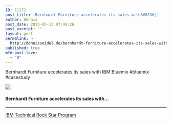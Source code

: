 ```yaml
---
ID: 11272
post_title: 'Bernhardt Furniture accelerates its sales with&#8230;'
author: Dennis
post_date: 2015-05-13 07:49:26
post_excerpt: ""
layout: post
permalink: >
  http://dennisseidel.de/bernhardt-furniture-accelerates-its-sales-with/
published: true
mfn-post-love:
  - "0"
---
```

<p>Bernhardt Furniture accelerates its sales with IBM Bluemix #bluemix #casestudy</p>

<p><a href='http://bit.ly/1L1nlaH' target='_blank'><img src='https://d3utlhu53nfcwz.cloudfront.net/220601/cdnImage/article/8259310b-cd1d-4671-bfa9-97d500c1ea41/?size=Box320'></a></p>

<h4><a href='http://bit.ly/1L1nlaH' style='text-decoration: none' target='_blank'>Bernhardt Furniture accelerates its sales with...</a></h4>

<hr />

<p><a href='http://trs.voicestorm.com' target='_blank'>IBM Technical Rock Star Program</a></p>